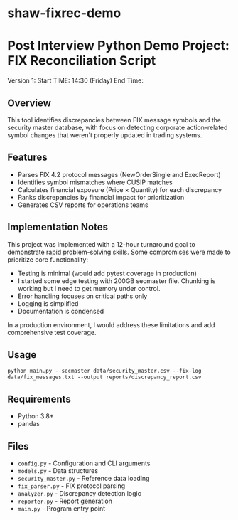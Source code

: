 # shaw-fixrec-demo
# Post Interview Python Demo Project: FIX Reconciliation Script

Version 1:
Start TIME: 14:30 (Friday)
End Time:

## Overview
This tool identifies discrepancies between FIX message symbols and the security master database, with focus on detecting corporate action-related symbol changes that weren't properly updated in trading systems.

## Features
- Parses FIX 4.2 protocol messages (NewOrderSingle and ExecReport)
- Identifies symbol mismatches where CUSIP matches
- Calculates financial exposure (Price × Quantity) for each discrepancy
- Ranks discrepancies by financial impact for prioritization
- Generates CSV reports for operations teams

## Implementation Notes
This project was implemented with a 12-hour turnaround goal to demonstrate rapid problem-solving skills. Some compromises were made to prioritize core functionality:

- Testing is minimal (would add pytest coverage in production)
- I started some edge testing with 200GB secmaster file. Chunking is working but I need to get memory under control.
- Error handling focuses on critical paths only
- Logging is simplified
- Documentation is condensed

In a production environment, I would address these limitations and add comprehensive test coverage.

## Usage
```
python main.py --secmaster data/security_master.csv --fix-log data/fix_messages.txt --output reports/discrepancy_report.csv
```

## Requirements
- Python 3.8+
- pandas

## Files
- `config.py` - Configuration and CLI arguments
- `models.py` - Data structures
- `security_master.py` - Reference data loading
- `fix_parser.py` - FIX protocol parsing
- `analyzer.py` - Discrepancy detection logic
- `reporter.py` - Report generation
- `main.py` - Program entry point
